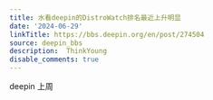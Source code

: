 ```yaml
---
title: 水看deepin的DistroWatch排名最近上升明显
date: '2024-06-29'
linkTitle: https://bbs.deepin.org/en/post/274504
source: deepin_bbs
description:  ThinkYoung 
disable_comments: true
---
```

deepin 上周 
